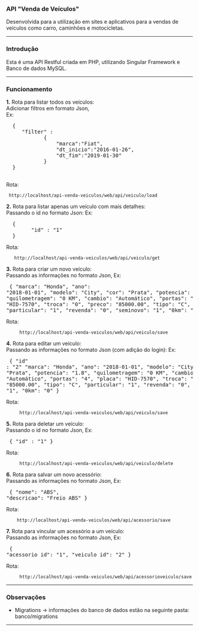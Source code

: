 ### API  "Venda de Veículos"
 
 Desenvolvida para a utilização em sites e aplicativos para a vendas de veículos como carro, caminhões e motocicletas.
 
 __ __ 
 
  <h3> Introdução </h3>
  
  Esta é uma API Restful criada em PHP, utilizando Singular Framework e Banco de dados MySQL.
  
  __ __ 
  
  <h3> Funcionamento </h3> 
  
  **1.** Rota para listar todos os veículos:<br>
  Adicionar filtros em formato Json,<br>
  Ex:<br>
  <pre>
  {
     "filter" :
      		{
      			"marca":"Fiat",
      			"dt_inicio":"2016-01-26",
      			"dt_fim":"2019-01-30"
      		}
  }
  </pre>
   Rota:
  
     http://localhost/api-venda-veiculos/web/api/veiculo/load
  
  
  **2.** Rota para listar apenas um veículo com mais detalhes:<br>
  Passando o id no formato Json:
  Ex:<br>
  <pre>
  {
        "id" : "1"
  }</pre>
  
  Rota:
  
       http://localhost/api-venda-veiculos/web/api/veiculo/get

  **3.** Rota para criar um novo veículo:<br>
    Passando as informações no formato Json,
    Ex:<br>
    <pre>
  {
          "marca": "Honda",
          "ano": "2018-01-01",
          "modelo": "City",
          "cor": "Prata",
          "potencia": "1.8",
          "quilometragem": "0 KM",
          "cambio": "Automático",
          "portas": "4",
          "placa": "HID-7570",
          "troca": "0",
          "preco": "85000.00",
          "tipo": "C",
          "particular": "1",
          "revenda": "0",
          "seminovo": "1",
          "0km": "0"
  }
    </pre>
    Rota:
    
         http://localhost/api-venda-veiculos/web/api/veiculo/save


 **4.** Rota para editar um veículo:<br>
    Passando as informações no formato Json (com adição do login):
    Ex:<br>
    <pre>
  {
          "id" : "2"
          "marca": "Honda",
          "ano": "2018-01-01",
          "modelo": "City",
          "cor": "Prata",
          "potencia": "1.8",
          "quilometragem": "0 KM",
          "cambio": "Automático",
          "portas": "4",
          "placa": "HID-7570",
          "troca": "0",
          "preco": "85000.00",
          "tipo": "C",
          "particular": "1",
          "revenda": "0",
          "seminovo": "1",
          "0km": "0"
  }
    </pre>
    Rota:
    
         http://localhost/api-venda-veiculos/web/api/veiculo/save



  **5.** Rota para deletar um veículo:<br>
    Passando o id no formato Json,
    Ex: <br>
    <pre>
    {
          "id" : "1"
    }</pre>
    
  Rota:
  
         http://localhost/api-venda-veiculos/web/api/veiculo/delete

 **6.** Rota para salvar um novo acessório:<br>
    Passando as informações no formato Json,
    Ex:<br>
    <pre>
  {
      "nome": "ABS",
      "descricao": "Freio ABS"
  }</pre>
    Rota:
    
        http://localhost/api-venda-veiculos/web/api/acessorio/save

   **7.** Rota para vincular um acessório a um veículo:<br>
     Passando as informações no formato Json,
      Ex: <br>
      <pre>
    {
        "acessorio_id": "1",
        "veiculo_id": "2"
    }</pre>
      Rota:
      
         http://localhost/api-venda-veiculos/web/api/acessorioveiculo/save

__ __
  
   <h3> Observações </h3>
  
  * Migrations → informações do banco de dados estão na seguinte pasta: banco/migrations
  
 __ __ 
 
 
